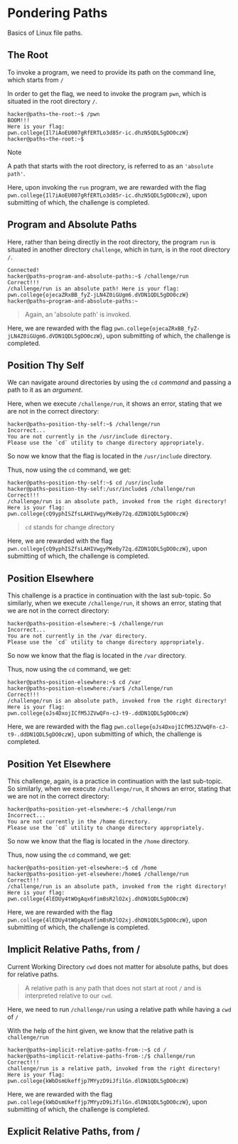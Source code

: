# Pondering Paths
Basics of Linux file paths.
## The Root
To invoke a program, we need to provide its path on the command line, which starts from `/`

In order to get the flag, we need to invoke the program `pwn`, which is situated in the root directory `/`.
```
hacker@paths~the-root:~$ /pwn
BOOM!!!
Here is your flag:
pwn.college{Il7iAoEU007gRfERTLo3d85r-ic.dhzN5QDL5gDO0czW}
hacker@paths~the-root:~$
```
>[!NOTE]
>A path that starts with the root directory, is referred to as an `'absolute path'`.

Here, upon invoking the `run` program, we are rewarded with the flag `pwn.college{Il7iAoEU007gRfERTLo3d85r-ic.dhzN5QDL5gDO0czW}`, upon submitting of which, the challenge is completed.

## Program and Absolute Paths
Here, rather than being directly in the root directory, the program `run` is situated in another directory `challenge`, which in turn, is in the root directory `/`.
```
Connected!
hacker@paths~program-and-absolute-paths:~$ /challenge/run
Correct!!!
/challenge/run is an absolute path! Here is your flag:
pwn.college{ojecaZRxBB_fyZ-jLN4Z0iGUgm6.dVDN1QDL5gDO0czW}
hacker@paths~program-and-absolute-paths:~
```
> Again, an 'absolute path' is invoked.

Here, we are rewarded with the flag `pwn.college{ojecaZRxBB_fyZ-jLN4Z0iGUgm6.dVDN1QDL5gDO0czW}`, upon submitting of which, the challenge is completed.

## Position Thy Self
We can navigate around directories by using the `cd` _command_ and passing a path to it as an _argument_. 

Here, when we execute `/challenge/run`, it shows an error, stating that we are not in the correct directory:
```
hacker@paths~position-thy-self:~$ /challenge/run
Incorrect...
You are not currently in the /usr/include directory.
Please use the `cd` utility to change directory appropriately.
```
So now we know that the flag is located in the `/usr/include` directory.

Thus, now using the `cd` command, we get:
```
hacker@paths~position-thy-self:~$ cd /usr/include
hacker@paths~position-thy-self:/usr/include$ /challenge/run
Correct!!!
/challenge/run is an absolute path, invoked from the right directory!
Here is your flag:
pwn.college{cQ9yphISZfsLAHIVwgyPKeBy72q.dZDN1QDL5gDO0czW}
```
> `cd` stands for *c*hange *d*irectory

Here, we are rewarded with the flag `pwn.college{cQ9yphISZfsLAHIVwgyPKeBy72q.dZDN1QDL5gDO0czW}`, upon submitting of which, the challenge is completed.

## Position Elsewhere
This challenge is a practice in continuation with the last sub-topic.
So similarly, when we execute `/challenge/run`, it shows an error, stating that we are not in the correct directory:
```
hacker@paths~position-elsewhere:~$ /challenge/run
Incorrect...
You are not currently in the /var directory.
Please use the `cd` utility to change directory appropriately.
```
So now we know that the flag is located in the `/var` directory.

Thus, now using the `cd` command, we get:
```
hacker@paths~position-elsewhere:~$ cd /var
hacker@paths~position-elsewhere:/var$ /challenge/run
Correct!!!
/challenge/run is an absolute path, invoked from the right directory!
Here is your flag:
pwn.college{oJs4DxojICfM5JZVwQFn-cJ-t9-.ddDN1QDL5gDO0czW}
```

Here, we are rewarded with the flag `pwn.college{oJs4DxojICfM5JZVwQFn-cJ-t9-.ddDN1QDL5gDO0czW}`, upon submitting of which, the challenge is completed.

## Position Yet Elsewhere
This challenge, again, is a practice in continuation with the last sub-topic.
So similarly, when we execute `/challenge/run`, it shows an error, stating that we are not in the correct directory:
```
hacker@paths~position-yet-elsewhere:~$ /challenge/run
Incorrect...
You are not currently in the /home directory.
Please use the `cd` utility to change directory appropriately.
```
So now we know that the flag is located in the `/home` directory.

Thus, now using the `cd` command, we get:
```
hacker@paths~position-yet-elsewhere:~$ cd /home
hacker@paths~position-yet-elsewhere:/home$ /challenge/run
Correct!!!
/challenge/run is an absolute path, invoked from the right directory!
Here is your flag:
pwn.college{4lEDUy4tWOgAqx6fimBsR2lO2xj.dhDN1QDL5gDO0czW}
```

Here, we are rewarded with the flag `pwn.college{4lEDUy4tWOgAqx6fimBsR2lO2xj.dhDN1QDL5gDO0czW}`, upon submitting of which, the challenge is completed.

## Implicit Relative Paths, from /
Current Working Directory `cwd` does not matter for absolute paths, but does for relative paths.
> A relative path is any path that does not start at root `/` and is interpreted relative to our `cwd`.

Here, we need to run `/challenge/run` using a relative path while having a `cwd` of `/`

With the help of the hint given, we know that the relative path is `challenge/run`
```
hacker@paths~implicit-relative-paths-from-:~$ cd /
hacker@paths~implicit-relative-paths-from-:/$ challenge/run
Correct!!!
challenge/run is a relative path, invoked from the right directory!
Here is your flag:
pwn.college{kWbDsmUkeffjp7MYyzD9iJfilGn.dlDN1QDL5gDO0czW}
```
Here, we are rewarded with the flag `pwn.college{kWbDsmUkeffjp7MYyzD9iJfilGn.dlDN1QDL5gDO0czW}`, upon submitting of which, the challenge is completed.

## Explicit Relative Paths, from /
